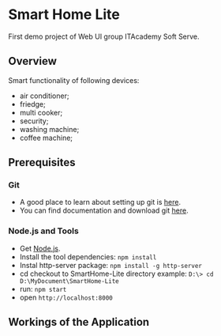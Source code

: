 # Smart Home Lite

First demo project of Web UI group ITAcademy Soft Serve.


## Overview

Smart functionality of following devices: 
- air conditioner;
- friedge;
- multi cooker;
- security;
- washing machine;
- coffee machine;


## Prerequisites

### Git

- A good place to learn about setting up git is [here][git-setup].
- You can find documentation and download git [here][git-home].

### Node.js and Tools

- Get [Node.js][node-download].
- Install the tool dependencies: `npm install`
- Instal http-server package: `npm install -g http-server`
- cd checkout to SmartHome-Lite directory  example: `D:\> cd D:\MyDocument\SmartHome-Lite`
- run: `npm start` 
- open `http://localhost:8000`

## Workings of the Application



[node-download]: https://nodejs.org/en/download/
[git-home]: https://git-scm.com
[git-setup]: https://help.github.com/articles/set-up-git/